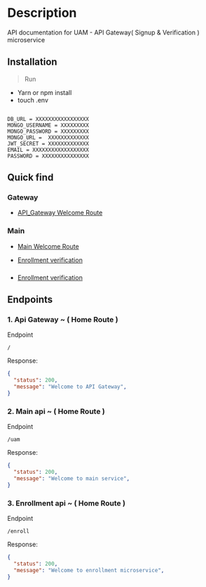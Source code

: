 # Description

API documentation for UAM - API Gateway( Signup & Verification ) microservice 


## Installation

> Run
-  Yarn or npm install
-  touch .env

```env

DB_URL = XXXXXXXXXXXXXXXXX
MONGO_USERNAME = XXXXXXXXX
MONGO_PASSWORD = XXXXXXXXX
MONGO_URL =  XXXXXXXXXXXXX
JWT_SECRET = XXXXXXXXXXXXX
EMAIL = XXXXXXXXXXXXXXXXXX
PASSWORD = XXXXXXXXXXXXXXX

```

## Quick find

### Gateway

- [API_Gateway Welcome Route](#1)

### Main

- [Main Welcome Route](#2)

- [Enrollment verification](#3)
### 

- [Enrollment verification](#3)

## Endpoints

### 1. Api Gateway ~ ( Home Route )

Endpoint

```text
/
```
Response:

```json
{
  "status": 200,
  "message": "Welcome to API Gateway",
}
```
### 2. Main api ~ ( Home Route )

Endpoint

```text
/uam
```
Response:

```json
{
  "status": 200,
  "message": "Welcome to main service",
}
```
### 3. Enrollment api ~ ( Home Route )

Endpoint

```text
/enroll
```
Response:

```json
{
  "status": 200,
  "message": "Welcome to enrollment microservice",
}
```
